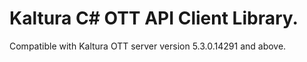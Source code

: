 # Kaltura C# OTT API Client Library.
Compatible with Kaltura OTT server version 5.3.0.14291 and above.
